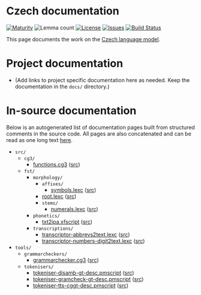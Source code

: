 # Czech documentation

[![Maturity](https://img.shields.io/endpoint?url=https%3A%2F%2Fraw.githubusercontent.com%2Fgiellalt%2Flang-ces%2Fgh-pages%2Fmaturity.json)](https://giellalt.github.io/MaturityClassification.html)
![Lemma count](https://img.shields.io/endpoint?url=https%3A%2F%2Fraw.githubusercontent.com%2Fgiellalt%2Flang-ces%2Fgh-pages%2Flemmacount.json)
[![License](https://img.shields.io/github/license/giellalt/lang-ces)](https://github.com/giellalt/lang-ces/blob/main/LICENSE)
[![Issues](https://img.shields.io/github/issues/giellalt/lang-ces)](https://github.com/giellalt/lang-ces/issues)
[![Build Status](https://divvun-tc.giellalt.org/api/github/v1/repository/giellalt/lang-ces/main/badge.svg)](https://github.com/giellalt/lang-ces/actions)

This page documents the work on the [Czech language model](https://github.com/giellalt/lang-ces). 

# Project documentation

* (Add links to project specific documentation here as needed. Keep the documentation in the `docs/` directory.)

# In-source documentation

Below is an autogenerated list of documentation pages built from structured comments in the source code. All pages are also concatenated and can be read as one long text [here](ces.md).

* `src/`
    * `cg3/`
        * [functions.cg3](src-cg3-functions.cg3.html) ([src](https://github.com/giellalt/lang-ces/blob/main/src/cg3/functions.cg3))
    * `fst/`
        * `morphology/`
            * `affixes/`
                * [symbols.lexc](src-fst-morphology-affixes-symbols.lexc.html) ([src](https://github.com/giellalt/lang-ces/blob/main/src/fst/morphology/affixes/symbols.lexc))
            * [root.lexc](src-fst-morphology-root.lexc.html) ([src](https://github.com/giellalt/lang-ces/blob/main/src/fst/morphology/root.lexc))
            * `stems/`
                * [numerals.lexc](src-fst-morphology-stems-numerals.lexc.html) ([src](https://github.com/giellalt/lang-ces/blob/main/src/fst/morphology/stems/numerals.lexc))
        * `phonetics/`
            * [txt2ipa.xfscript](src-fst-phonetics-txt2ipa.xfscript.html) ([src](https://github.com/giellalt/lang-ces/blob/main/src/fst/phonetics/txt2ipa.xfscript))
        * `transcriptions/`
            * [transcriptor-abbrevs2text.lexc](src-fst-transcriptions-transcriptor-abbrevs2text.lexc.html) ([src](https://github.com/giellalt/lang-ces/blob/main/src/fst/transcriptions/transcriptor-abbrevs2text.lexc))
            * [transcriptor-numbers-digit2text.lexc](src-fst-transcriptions-transcriptor-numbers-digit2text.lexc.html) ([src](https://github.com/giellalt/lang-ces/blob/main/src/fst/transcriptions/transcriptor-numbers-digit2text.lexc))
* `tools/`
    * `grammarcheckers/`
        * [grammarchecker.cg3](tools-grammarcheckers-grammarchecker.cg3.html) ([src](https://github.com/giellalt/lang-ces/blob/main/tools/grammarcheckers/grammarchecker.cg3))
    * `tokenisers/`
        * [tokeniser-disamb-gt-desc.pmscript](tools-tokenisers-tokeniser-disamb-gt-desc.pmscript.html) ([src](https://github.com/giellalt/lang-ces/blob/main/tools/tokenisers/tokeniser-disamb-gt-desc.pmscript))
        * [tokeniser-gramcheck-gt-desc.pmscript](tools-tokenisers-tokeniser-gramcheck-gt-desc.pmscript.html) ([src](https://github.com/giellalt/lang-ces/blob/main/tools/tokenisers/tokeniser-gramcheck-gt-desc.pmscript))
        * [tokeniser-tts-cggt-desc.pmscript](tools-tokenisers-tokeniser-tts-cggt-desc.pmscript.html) ([src](https://github.com/giellalt/lang-ces/blob/main/tools/tokenisers/tokeniser-tts-cggt-desc.pmscript))
